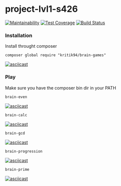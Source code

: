 # project-lvl1-s426

[![Maintainability](https://api.codeclimate.com/v1/badges/b747e0e5993ba981e8f3/maintainability)](https://codeclimate.com/github/kritik94/project-lvl1-s426/maintainability)
[![Test Coverage](https://api.codeclimate.com/v1/badges/b747e0e5993ba981e8f3/test_coverage)](https://codeclimate.com/github/kritik94/project-lvl1-s426/test_coverage)
[![Build Status](https://travis-ci.org/kritik94/project-lvl1-s426.svg?branch=master)](https://travis-ci.org/kritik94/project-lvl1-s426)

### Installation

Install throught composer

```
composer global require "kritik94/brain-games"
```

[![asciicast](https://asciinema.org/a/jcD1L5LKo34Jrpx34N9bQFWmS.svg)](https://asciinema.org/a/jcD1L5LKo34Jrpx34N9bQFWmS)

### Play

Make sure you have the composer bin dir in your PATH

```
brain-even
```

[![asciicast](https://asciinema.org/a/7xpC3HQbEoyhhs8TzfE7f6SKi.svg)](https://asciinema.org/a/7xpC3HQbEoyhhs8TzfE7f6SKi)

```
brain-calc
```

[![asciicast](https://asciinema.org/a/EiGdLOG7vXF8sISVtX5F4H2gR.svg)](https://asciinema.org/a/EiGdLOG7vXF8sISVtX5F4H2gR)

```
brain-gcd
```

[![asciicast](https://asciinema.org/a/ONDcIiqdiG0BpkIPm4nCuCoJR.svg)](https://asciinema.org/a/ONDcIiqdiG0BpkIPm4nCuCoJR)

```
brain-progression
```

[![asciicast](https://asciinema.org/a/LF0fVD3wonJ4zMYSi8pk3uxyq.svg)](https://asciinema.org/a/LF0fVD3wonJ4zMYSi8pk3uxyq)

```
brain-prime
```

[![asciicast](https://asciinema.org/a/2XxKV0yVaM0B6ouPUXG6aBD3K.svg)](https://asciinema.org/a/2XxKV0yVaM0B6ouPUXG6aBD3K)
